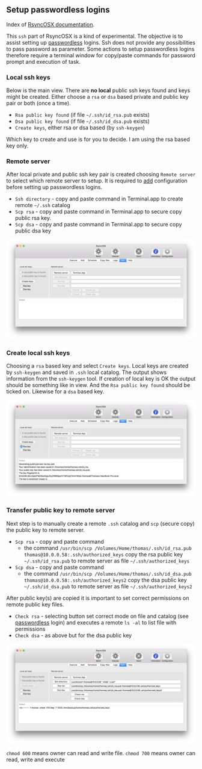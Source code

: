 ## Setup passwordless logins

Index of [RsyncOSX documentation](https://rsyncosx.github.io/Documentation/).

This `ssh` part of RsyncOSX is a kind of experimental. The objective is to assist setting up [passwordless](PasswordlessLogin.md) logins. Ssh does not provide any possibilities to pass password as parameter. Some actions to setup passwordless logins therefore require a terminal window for copy/paste commands for password prompt and execution of task.

### Local ssh keys

Below is the main view. There are **no local** public ssh keys found and keys might be created. Either choose a `rsa` or `dsa` based private and public key pair or both (once a time).

* `Rsa public key found` (if file `~/.ssh/id_rsa.pub` exists)
* `Dsa public key found` (if file `~/.ssh/id_dsa.pub` exists)
* `Create keys`, either rsa or dsa based (by `ssh-keygen`)

Which key to create and use is for you to decide. I am using the rsa based key only.

### Remote server

After local private and public ssh key pair is created choosing `Remote server` to select which remote server to setup. It is required to [add](AddConfigurations.md) configuration before setting up passwordless logins.

* `Ssh directory` - copy and paste command in Terminal.app to create remote `~/.ssh` catalog
* `Scp rsa` - copy and paste command in Terminal.app to secure copy public rsa key.
* `Scp dsa` - copy and paste command in Terminal.app to secure copy public dsa key


![ssh](screenshots/master/ssh/ssh.png)

### Create local ssh keys

Choosing a `rsa` based key and select `Create keys`. Local keys are created by `ssh-keygen` and saved in `.ssh` local catalog. The output shows information from the `ssh-keygen` tool. If creation of local key is OK the output should be something like in view. And the `Rsa public key found` should be ticked on. Likewise for a `dsa` based key.

![ssh](screenshots/master/ssh/ssh2.png)

### Transfer public key to remote server

Next step is to manually create a remote `.ssh` catalog and `scp` (secure copy) the public key to remote server.

* `Scp rsa` - copy and paste command
  * the command `/usr/bin/scp /Volumes/Home/thomas/.ssh/id_rsa.pub thomas@10.0.0.58:.ssh/authorized_keys` copy the rsa public key `~/.ssh/id_rsa.pub` to remote server as file `~/.ssh/authorized_keys`
* `Scp dsa` - copy and paste command
  * the command `/usr/bin/scp /Volumes/Home/thomas/.ssh/id_dsa.pub thomas@10.0.0.58:.ssh/authorized_keys2` copy the dsa public key `~/.ssh/id_dsa.pub` to remote server as file `~/.ssh/authorized_keys2`

After public key(s) are copied it is important to set correct permissions on remote public key files.

* `Check rsa` - selecting button set correct mode on file and catalog (see [passwordless](PasswordlessLogin.md) login) and executes a remote `ls -al` to list file with permissions
* `Check dsa` - as above but for the dsa public key

![ssh](screenshots/master/ssh/ssh3.png)

`chmod 600` means owner can read and write file. `chmod 700` means owner can read, write and execute
